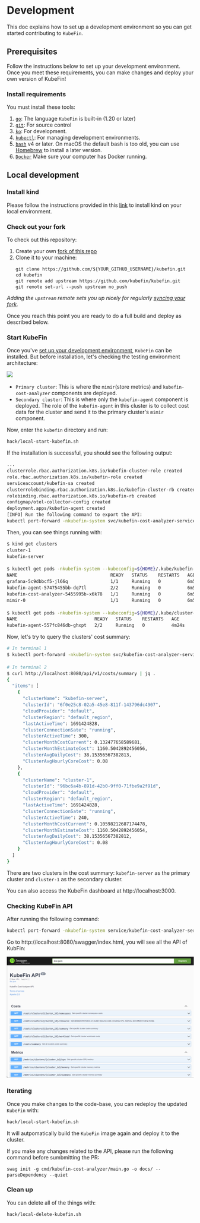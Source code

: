 # Development

This doc explains how to set up a development environment so you can get started contributing to `KubeFin`.

## Prerequisites

Follow the instructions below to set up your development environment. Once you meet these requirements, you can make changes and deploy your own version of KubeFin!

### Install requirements

You must install these tools:
1. [`go`](https://golang.org/doc/install): The language `KubeFin` is
   built-in (1.20 or later)
1. [`git`](https://help.github.com/articles/set-up-git/): For source control
1. [`ko`](https://github.com/google/ko): For development.
1. [`kubectl`](https://kubernetes.io/docs/tasks/tools/install-kubectl/): For
   managing development environments.
1. [`bash`](https://www.gnu.org/software/bash/) v4 or later. On macOS the
   default bash is too old, you can use [Homebrew](https://brew.sh) to install a
   later version.
1. [`Docker`](https://www.docker.com/products/docker-desktop/) Make sure your computer has Docker running.

## Local development

### Install kind

Please follow the instructions provided in this [link](https://kind.sigs.k8s.io/docs/user/quick-start/#installing-from-release-binaries) to install kind on your local environment.

### Check out your fork

To check out this repository:

1. Create your own
   [fork of this repo](https://help.github.com/articles/fork-a-repo/)
1. Clone it to your machine:
   ```shell
   git clone https://github.com/${YOUR_GITHUB_USERNAME}/kubefin.git
   cd kubefin
   git remote add upstream https://github.com/kubefin/kubefin.git
   git remote set-url --push upstream no_push
    ```

_Adding the `upstream` remote sets you up nicely for regularly
[syncing your fork](https://help.github.com/articles/syncing-a-fork/)._

Once you reach this point you are ready to do a full build and deploy as described below.

### Start KubeFin

Once you've [set up your development environment](#prerequisites), `KubeFin` can be installed. But before installation, let's checking the testing environment architecture:

<img src="./docs/resources//kubefin-testing-env.png" width="400px">

* `Primary cluster`: This is where the `mimir`(store metrics) and `kubefin-cost-analyzer` components are deployed.
* `Secondary cluster`: This is where only the `kubefin-agent` component is deployed. The role of the `kubefin-agent` in this cluster is to collect cost data for the cluster and send it to the primary cluster's `mimir` component.

Now, enter the `kubefin` directory and run:
```sh
hack/local-start-kubefin.sh
```

If the installation is successful, you should see the following output:
```sh
...
clusterrole.rbac.authorization.k8s.io/kubefin-cluster-role created
role.rbac.authorization.k8s.io/kubefin-role created
serviceaccount/kubefin-sa created
clusterrolebinding.rbac.authorization.k8s.io/kubefin-cluster-rb created
rolebinding.rbac.authorization.k8s.io/kubefin-rb created
configmap/otel-collector-config created
deployment.apps/kubefin-agent created
[INFO] Run the following command to export the API:
kubectl port-forward -nkubefin-system svc/kubefin-cost-analyzer-service --kubeconfig=${HOME}/.kube/kubefin-server.config 8080 3000
```

Then, you can see things running with:
```sh
$ kind get clusters
cluster-1
kubefin-server

$ kubectl get pods -nkubefin-system --kubeconfig=${HOME}/.kube/kubefin-server.config
NAME                                   READY   STATUS    RESTARTS   AGE
grafana-5c9dbbcf5-jl66q                1/1     Running   0          6m54s
kubefin-agent-57475455bb-dq7tl         2/2     Running   0          6m54s
kubefin-cost-analyzer-5455995b-x6k78   1/1     Running   0          6m54s
mimir-0                                1/1     Running   0          6m54s

$ kubectl get pods -nkubefin-system --kubeconfig=${HOME}/.kube/cluster-1.config
NAME                             READY   STATUS    RESTARTS   AGE
kubefin-agent-557fc846db-ghxpt   2/2     Running   0          4m24s
```

Now, let's try to query the clusters' cost summary:
```sh
# In terminal 1
$ kubectl port-forward -nkubefin-system svc/kubefin-cost-analyzer-service --kubeconfig=${HOME}/.kube/kubefin-server.config 8080 3000

# In terminal 2
$ curl http://localhost:8080/api/v1/costs/summary | jq .
{
  "items": [
    {
      "clusterName": "kubefin-server",
      "clusterId": "6f0e25c8-02a5-45e8-811f-143796dc4907",
      "cloudProvider": "default",
      "clusterRegion": "default_region",
      "lastActiveTime": 1691424828,
      "clusterConnectionSate": "running",
      "clusterActiveTime": 300,
      "clusterMonthCostCurrent": 0.132477658589681,
      "clusterMonthEstimateCost": 1160.5042892456056,
      "clusterAvgDailyCost": 38.15356567382813,
      "ClusterAvgHourlyCoreCost": 0.08
    },
    {
      "clusterName": "cluster-1",
      "clusterId": "96bc6a4b-891d-42b0-9ff0-71fbe9a2f91d",
      "cloudProvider": "default",
      "clusterRegion": "default_region",
      "lastActiveTime": 1691424828,
      "clusterConnectionSate": "running",
      "clusterActiveTime": 240,
      "clusterMonthCostCurrent": 0.10598212687174478,
      "clusterMonthEstimateCost": 1160.5042892456054,
      "clusterAvgDailyCost": 38.15356567382812,
      "ClusterAvgHourlyCoreCost": 0.08
    }
  ]
}
```
There are two clusters in the cost summary: `kubefin-server` as the primary cluster and `cluster-1` as the secondary cluster.

You can also access the KubeFin dashboard at http://localhost:3000.

### Checking KubeFin API

After running the following command:
```sh
kubectl port-forward -nkubefin-system service/kubefin-cost-analyzer-service 8080:8080 --address='0.0.0.0' --kubeconfig=${HOME}/.kube/kubefin-server.config
```

Go to http://localhost:8080/swagger/index.html, you will see all the API of KubFin:

![kubefin-api](./docs/resources/kubefin-api-swagger.png)


### Iterating

Once you make changes to the code-base, you can redeploy the updated `KubeFin` with:

```sh
hack/local-start-kubefin.sh
```

It will autpomatically build the `KubeFin` image again and deploy it to the cluster.

If you make any changes related to the API, please run the following command before sumbmitting the PR:
```
swag init -g cmd/kubefin-cost-analyzer/main.go -o docs/ --parseDependency --quiet
```

### Clean up

You can delete all of the things with:
```sh
hack/local-delete-kubefin.sh
```

